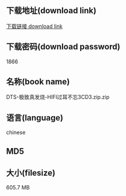 ## 下载地址(download link)
[下载链接 download link](https://tutu365.netlify.app/?s=DTS-%E6%9E%81%E8%87%B4%E7%9C%9F%E5%8F%91%E7%83%A7-HIFI%E8%BF%87%E8%80%B3%E4%B8%8D%E5%BF%983CD3.zip)

## 下载密码(download password)
1866

## 名称(book name)
DTS-极致真发烧-HIFI过耳不忘3CD3.zip.zip

## 语言(language)
chinese

## MD5


## 大小(filesize)
605.7 MB
